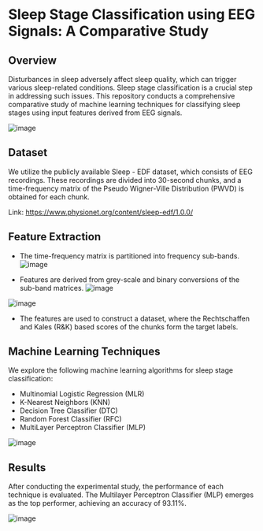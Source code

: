 # Sleep Stage Classification using EEG Signals: A Comparative Study

## Overview
Disturbances in sleep adversely affect sleep quality, which can trigger various sleep-related conditions. Sleep stage classification is a crucial step in addressing such issues. This repository conducts a comprehensive comparative study of machine learning techniques for classifying sleep stages using input features derived from EEG signals.

![image](https://github.com/ghodkeadityarao/Sleep-Stage-Classification-of-EEG-Signals/assets/99025242/e12bb42e-8488-4d29-bdc7-896abe7873e6)

## Dataset
We utilize the publicly available Sleep - EDF dataset, which consists of EEG recordings. These recordings are divided into 30-second chunks, and a time-frequency matrix of the Pseudo Wigner-Ville Distribution (PWVD) is obtained for each chunk.

Link: https://www.physionet.org/content/sleep-edf/1.0.0/

## Feature Extraction
- The time-frequency matrix is partitioned into frequency sub-bands.
![image](https://github.com/ghodkeadityarao/Sleep-Stage-Classification-of-EEG-Signals/assets/99025242/0b9cc1a3-18b9-4350-8087-7d53ae961ea4)
  
- Features are derived from grey-scale and binary conversions of the sub-band matrices.
![image](https://github.com/ghodkeadityarao/Sleep-Stage-Classification-of-EEG-Signals/assets/99025242/41d45694-abff-49c5-bf6e-74757c25552e)

![image](https://github.com/ghodkeadityarao/Sleep-Stage-Classification-of-EEG-Signals/assets/99025242/8f3c6e69-4737-47d3-9afc-2e86a6ea6f29)


- The features are used to construct a dataset, where the Rechtschaffen and Kales (R&K) based scores of the chunks form the target labels.

## Machine Learning Techniques
We explore the following machine learning algorithms for sleep stage classification:
- Multinomial Logistic Regression (MLR)
- K-Nearest Neighbors (KNN)
- Decision Tree Classifier (DTC)
- Random Forest Classifier (RFC)
- MultiLayer Perceptron Classifier (MLP)

![image](https://github.com/ghodkeadityarao/Sleep-Stage-Classification-of-EEG-Signals/assets/99025242/7b98abef-dbd9-47ee-9b60-0680cf9190b6)


## Results
After conducting the experimental study, the performance of each technique is evaluated. The Multilayer Perceptron Classifier (MLP) emerges as the top performer, achieving an accuracy of 93.11%.

![image](https://github.com/ghodkeadityarao/Sleep-Stage-Classification-of-EEG-Signals/assets/99025242/a7710523-31df-45a2-8967-4b1605d4d99b)

